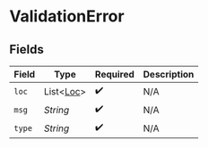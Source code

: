 # ValidationError


## Fields

| Field                                        | Type                                         | Required                                     | Description                                  |
| -------------------------------------------- | -------------------------------------------- | -------------------------------------------- | -------------------------------------------- |
| `loc`                                        | List\<[Loc](../../models/components/Loc.md)> | :heavy_check_mark:                           | N/A                                          |
| `msg`                                        | *String*                                     | :heavy_check_mark:                           | N/A                                          |
| `type`                                       | *String*                                     | :heavy_check_mark:                           | N/A                                          |